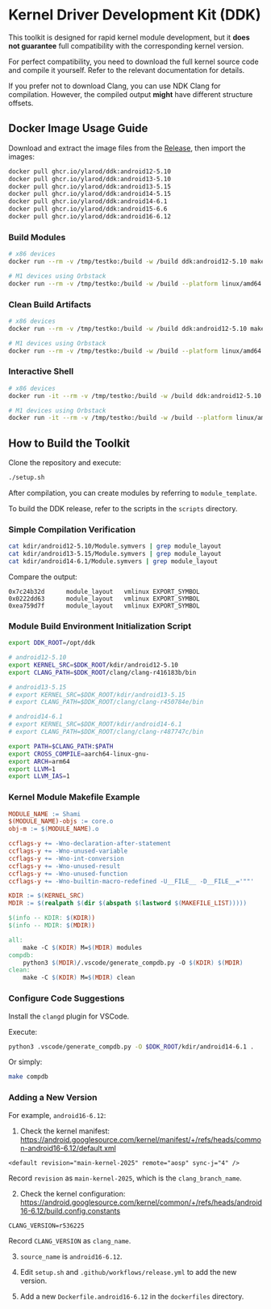 # Kernel Driver Development Kit (DDK)

This toolkit is designed for rapid kernel module development, but it **does not guarantee** full compatibility with the corresponding kernel version.

For perfect compatibility, you need to download the full kernel source code and compile it yourself. Refer to the relevant documentation for details.

If you prefer not to download Clang, you can use NDK Clang for compilation. However, the compiled output **might** have different structure offsets.

## Docker Image Usage Guide

Download and extract the image files from the [Release](https://github.com/Kernel-SU/ddk/releases/latest), then import the images:

```bash
docker pull ghcr.io/ylarod/ddk:android12-5.10
docker pull ghcr.io/ylarod/ddk:android13-5.10
docker pull ghcr.io/ylarod/ddk:android13-5.15
docker pull ghcr.io/ylarod/ddk:android14-5.15
docker pull ghcr.io/ylarod/ddk:android14-6.1
docker pull ghcr.io/ylarod/ddk:android15-6.6
docker pull ghcr.io/ylarod/ddk:android16-6.12
```

### Build Modules

```bash
# x86 devices
docker run --rm -v /tmp/testko:/build -w /build ddk:android12-5.10 make

# M1 devices using Orbstack
docker run --rm -v /tmp/testko:/build -w /build --platform linux/amd64 ddk:android12-5.10 make
```

### Clean Build Artifacts

```bash
# x86 devices
docker run --rm -v /tmp/testko:/build -w /build ddk:android12-5.10 make clean

# M1 devices using Orbstack
docker run --rm -v /tmp/testko:/build -w /build --platform linux/amd64 ddk:android12-5.10 make clean
```

### Interactive Shell

```bash
# x86 devices
docker run -it --rm -v /tmp/testko:/build -w /build ddk:android12-5.10

# M1 devices using Orbstack
docker run -it --rm -v /tmp/testko:/build -w /build --platform linux/amd64 ddk:android12-5.10
```

## How to Build the Toolkit

Clone the repository and execute:

```sh
./setup.sh
```

After compilation, you can create modules by referring to `module_template`.

To build the DDK release, refer to the scripts in the `scripts` directory.

### Simple Compilation Verification

```sh
cat kdir/android12-5.10/Module.symvers | grep module_layout
cat kdir/android13-5.15/Module.symvers | grep module_layout
cat kdir/android14-6.1/Module.symvers | grep module_layout
```

Compare the output:

```
0x7c24b32d      module_layout   vmlinux EXPORT_SYMBOL
0x0222dd63      module_layout   vmlinux EXPORT_SYMBOL
0xea759d7f      module_layout   vmlinux EXPORT_SYMBOL
```

### Module Build Environment Initialization Script

```sh
export DDK_ROOT=/opt/ddk

# android12-5.10
export KERNEL_SRC=$DDK_ROOT/kdir/android12-5.10
export CLANG_PATH=$DDK_ROOT/clang/clang-r416183b/bin

# android13-5.15
# export KERNEL_SRC=$DDK_ROOT/kdir/android13-5.15
# export CLANG_PATH=$DDK_ROOT/clang/clang-r450784e/bin

# android14-6.1
# export KERNEL_SRC=$DDK_ROOT/kdir/android14-6.1
# export CLANG_PATH=$DDK_ROOT/clang/clang-r487747c/bin

export PATH=$CLANG_PATH:$PATH
export CROSS_COMPILE=aarch64-linux-gnu-
export ARCH=arm64
export LLVM=1
export LLVM_IAS=1
```

### Kernel Module Makefile Example

```Makefile
MODULE_NAME := Shami
$(MODULE_NAME)-objs := core.o
obj-m := $(MODULE_NAME).o

ccflags-y += -Wno-declaration-after-statement
ccflags-y += -Wno-unused-variable
ccflags-y += -Wno-int-conversion
ccflags-y += -Wno-unused-result
ccflags-y += -Wno-unused-function
ccflags-y += -Wno-builtin-macro-redefined -U__FILE__ -D__FILE__='""'

KDIR := $(KERNEL_SRC)
MDIR := $(realpath $(dir $(abspath $(lastword $(MAKEFILE_LIST)))))

$(info -- KDIR: $(KDIR))
$(info -- MDIR: $(MDIR))

all:
	make -C $(KDIR) M=$(MDIR) modules
compdb:
	python3 $(MDIR)/.vscode/generate_compdb.py -O $(KDIR) $(MDIR)
clean:
	make -C $(KDIR) M=$(MDIR) clean
```

### Configure Code Suggestions

Install the `clangd` plugin for VSCode.

Execute:

```sh
python3 .vscode/generate_compdb.py -O $DDK_ROOT/kdir/android14-6.1 .
```

Or simply:

```sh
make compdb
```

### Adding a New Version

For example, `android16-6.12`:

1. Check the kernel manifest: <https://android.googlesource.com/kernel/manifest/+/refs/heads/common-android16-6.12/default.xml>

```
<default revision="main-kernel-2025" remote="aosp" sync-j="4" />
```

Record `revision` as `main-kernel-2025`, which is the `clang_branch_name`.

2. Check the kernel configuration: <https://android.googlesource.com/kernel/common/+/refs/heads/android16-6.12/build.config.constants>

```
CLANG_VERSION=r536225
```

Record `CLANG_VERSION` as `clang_name`.

3. `source_name` is `android16-6.12`.

4. Edit `setup.sh` and `.github/workflows/release.yml` to add the new version.

5. Add a new `Dockerfile.android16-6.12` in the `dockerfiles` directory.
